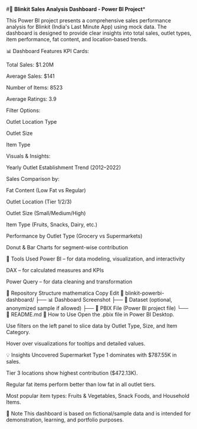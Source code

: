 #🛒 **Blinkit Sales Analysis Dashboard - Power BI Project***


This Power BI project presents a comprehensive sales performance analysis for Blinkit (India's Last Minute App) using mock data. The dashboard is designed to provide clear insights into total sales, outlet types, item performance, fat content, and location-based trends.

📊 Dashboard Features
KPI Cards:

Total Sales: $1.20M

Average Sales: $141

Number of Items: 8523

Average Ratings: 3.9

Filter Options:

Outlet Location Type

Outlet Size

Item Type

Visuals & Insights:

Yearly Outlet Establishment Trend (2012–2022)

Sales Comparison by:

Fat Content (Low Fat vs Regular)

Outlet Location (Tier 1/2/3)

Outlet Size (Small/Medium/High)

Item Type (Fruits, Snacks, Dairy, etc.)

Performance by Outlet Type (Grocery vs Supermarkets)

Donut & Bar Charts for segment-wise contribution

🧰 Tools Used
Power BI – for data modeling, visualization, and interactivity

DAX – for calculated measures and KPIs

Power Query – for data cleaning and transformation

📂 Repository Structure
mathematica
Copy
Edit
📁 blinkit-powerbi-dashboard/
├── 📊 Dashboard Screenshot
├── 📁 Dataset (optional, anonymized sample if allowed)
├── 📁 PBIX File (Power BI project file)
└── 📄 README.md
🚀 How to Use
Open the .pbix file in Power BI Desktop.

Use filters on the left panel to slice data by Outlet Type, Size, and Item Category.

Hover over visualizations for tooltips and detailed values.

💡 Insights Uncovered
Supermarket Type 1 dominates with $787.55K in sales.

Tier 3 locations show highest contribution ($472.13K).

Regular fat items perform better than low fat in all outlet tiers.

Most popular item types: Fruits & Vegetables, Snack Foods, and Household Items.

📌 Note
This dashboard is based on fictional/sample data and is intended for demonstration, learning, and portfolio purposes.

